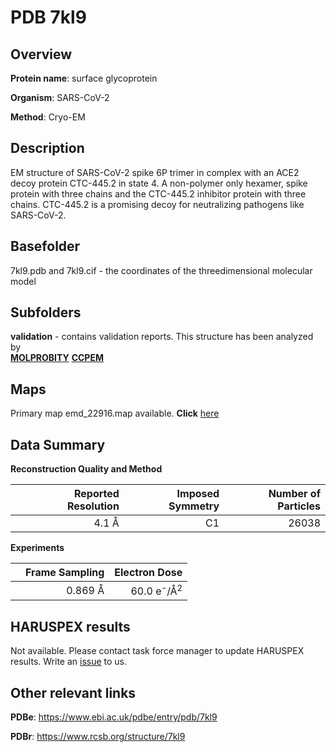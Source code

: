 # PDB 7kl9

## Overview

**Protein name**: surface glycoprotein

**Organism**: SARS-CoV-2

**Method**: Cryo-EM

## Description

EM structure of SARS-CoV-2 spike 6P trimer in complex with an ACE2 decoy protein CTC-445.2 in state 4. A non-polymer only hexamer, spike protein with three chains and the CTC-445.2 inhibitor protein with three chains. CTC-445.2 is a promising decoy for neutralizing pathogens like SARS-CoV-2. 

## Basefolder

7kl9.pdb and 7kl9.cif - the coordinates of the threedimensional molecular model

## Subfolders





**validation** - contains validation reports. This structure has been analyzed by <br>  [**MOLPROBITY**](https://github.com/thorn-lab/coronavirus_structural_task_force/tree/master/pdb/surface_glycoprotein/SARS-CoV-2/7kl9/validation/molprobity)   [**CCPEM**](https://github.com/thorn-lab/coronavirus_structural_task_force/tree/master/pdb/surface_glycoprotein/SARS-CoV-2/7kl9/validation/ccpem-validation)



## Maps

Primary map emd_22916.map available. **Click** [here](http://ftp.wwpdb.org/pub/emdb/structures/EMD-22916/map/) 

## Data Summary
**Reconstruction Quality and Method**

|   | Reported Resolution | Imposed Symmetry | Number of Particles |
|---|-------------:|----------------:|--------------:|
|   |4.1 Å|C1|26038|

**Experiments**

|   | Frame Sampling | Electron Dose |
|---|-------------:|----------------:|
|   |0.869 Å|60.0 e<sup>-</sup>/Å<sup>2</sup>|

## HARUSPEX results

Not available. Please contact task force manager to update HARUSPEX results. Write an [issue](https://github.com/thorn-lab/coronavirus_structural_task_force/issues) to us.

## Other relevant links 
**PDBe**:  https://www.ebi.ac.uk/pdbe/entry/pdb/7kl9
 
**PDBr**: https://www.rcsb.org/structure/7kl9 
